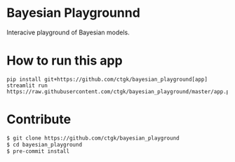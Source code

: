 # Bayesian Playgrounnd

Interacive playground of Bayesian models.

# How to run this app

```
pip install git+https://github.com/ctgk/bayesian_playground[app]
streamlit run https://raw.githubusercontent.com/ctgk/bayesian_playground/master/app.py
```

# Contribute

```bash
$ git clone https://github.com/ctgk/bayesian_playground
$ cd bayesian_playground
$ pre-commit install
```
